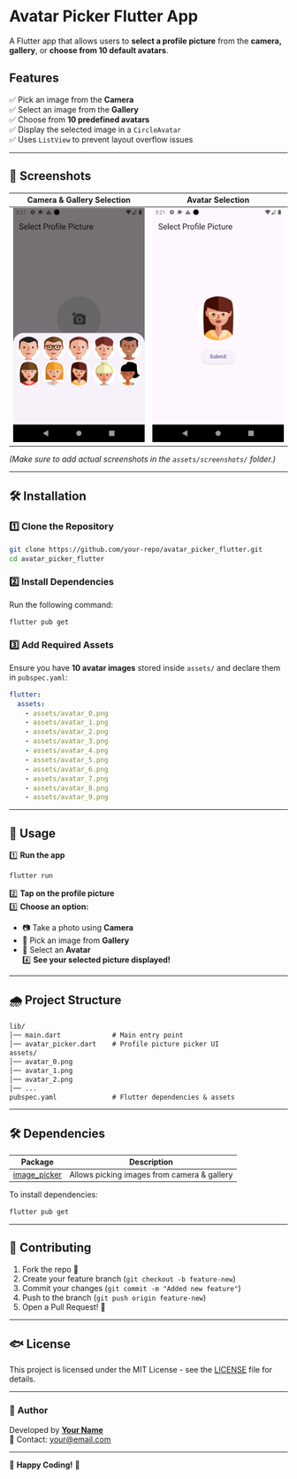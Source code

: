 # Avatar Picker Flutter App

A Flutter app that allows users to **select a profile picture** from the **camera, gallery**, or **choose from 10 default avatars**.

## Features
✅ Pick an image from the **Camera**  
✅ Select an image from the **Gallery**  
✅ Choose from **10 predefined avatars**  
✅ Display the selected image in a `CircleAvatar`  
✅ Uses `ListView` to prevent layout overflow issues  

---

## 📸 Screenshots
| Camera & Gallery Selection | Avatar Selection |
|---------------------------|-----------------|
| ![Camera & Gallery](assets/screenshots/camera_gallery.png) | ![Avatars](assets/screenshots/avatars.png) |

*(Make sure to add actual screenshots in the `assets/screenshots/` folder.)*

---

## 🛠 Installation

### 1️⃣ **Clone the Repository**
```sh
git clone https://github.com/your-repo/avatar_picker_flutter.git
cd avatar_picker_flutter
```

### 2️⃣ **Install Dependencies**
Run the following command:
```sh
flutter pub get
```

### 3️⃣ **Add Required Assets**
Ensure you have **10 avatar images** stored inside `assets/` and declare them in `pubspec.yaml`:
```yaml
flutter:
  assets:
    - assets/avatar_0.png
    - assets/avatar_1.png
    - assets/avatar_2.png
    - assets/avatar_3.png
    - assets/avatar_4.png
    - assets/avatar_5.png
    - assets/avatar_6.png
    - assets/avatar_7.png
    - assets/avatar_8.png
    - assets/avatar_9.png
```

---

## 📌 Usage

1️⃣ **Run the app**
```sh
flutter run
```

2️⃣ **Tap on the profile picture**  
3️⃣ **Choose an option:**
   - 📷 Take a photo using **Camera**
   - 🎼 Pick an image from **Gallery**
   - 👤 Select an **Avatar**  
4️⃣ **See your selected picture displayed!**

---

## 🌧 Project Structure

```
lib/
│── main.dart             # Main entry point
│── avatar_picker.dart    # Profile picture picker UI
assets/
│── avatar_0.png
│── avatar_1.png
│── avatar_2.png
│── ...
pubspec.yaml              # Flutter dependencies & assets
```

---

## 🛠 Dependencies

| Package | Description |
|---------|------------|
| [image_picker](https://pub.dev/packages/image_picker) | Allows picking images from camera & gallery |

To install dependencies:
```sh
flutter pub get
```

---

## 🤝 Contributing

1. Fork the repo 🍔  
2. Create your feature branch (`git checkout -b feature-new`)  
3. Commit your changes (`git commit -m "Added new feature"`)  
4. Push to the branch (`git push origin feature-new`)  
5. Open a Pull Request! 🚀  

---

## 🐟 License
This project is licensed under the MIT License - see the [LICENSE](LICENSE) file for details.

---

### 🎯 **Author**
Developed by **[Your Name](https://github.com/your-profile)**  
💼 Contact: your@email.com

---

🚀 **Happy Coding!** 🎉
